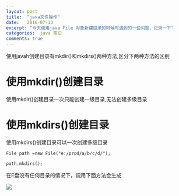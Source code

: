 ```yaml
---
layout: post
title:  "java文件操作"
date:   2016-07-13
excerpt: "今天使用java File 对象新建目录的时候时遇到的一些问题，记录一下"
categories:  java 笔记
comments: true
---
```


使用javah创建目录有mkdir()和mkdirs()两种方法,区分下两种方法的区别

# 使用mkdir()创建目录

使用mkdir()创建目录一次只能创建一级目录,无法创建多级目录

# 使用mkdirs()创建目录

使用mkdirs()创建目录可以一次创建多级目录

 ```File path =new File("e:/prod/a/b/c/d/");```

 ```path.mkdirs();```
 
 在E盘没有任何目录的情况下，调用下面方法会生成
 
 ![](http://smallsand.github.io/image/20160713195027.png)